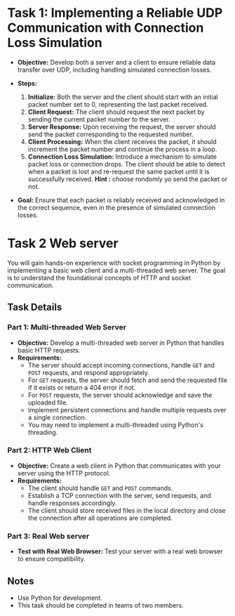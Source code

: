 # Task 1: Implementing a Reliable UDP Communication with Connection Loss Simulation

- **Objective:** Develop both a server and a client to ensure reliable data transfer over UDP, including handling simulated connection losses.
- **Steps:**
  1. **Initialize:** Both the server and the client should start with an initial packet number set to 0, representing the last packet received.
  2. **Client Request:** The client should request the next packet by sending the current packet number to the server.
  3. **Server Response:** Upon receiving the request, the server should send the packet corresponding to the requested number.
  4. **Client Processing:** When the client receives the packet, it should increment the packet number and continue the process in a loop.
  5. **Connection Loss Simulation:** Introduce a mechanism to simulate packet loss or connection drops. The client should be able to detect when a packet is lost and re-request the same packet until it is successfully received. **Hint :** choose rondomly yo send the packet or not.

- **Goal:** Ensure that each packet is reliably received and acknowledged in the correct sequence, even in the presence of simulated connection losses.







# Task 2 Web server 
You will gain hands-on experience with socket programming in Python by implementing a basic web client and a multi-threaded web server. The goal is to understand the foundational concepts of HTTP and socket communication.

## Task Details

### Part 1: Multi-threaded Web Server

- **Objective:** Develop a multi-threaded web server in Python that handles basic HTTP requests.
- **Requirements:**
  - The server should accept incoming connections, handle `GET` and `POST` requests, and respond appropriately.
  - For `GET` requests, the server should fetch and send the requested file if it exists or return a 404 error if not.
  - For `POST` requests, the server should acknowledge and save the uploaded file.
  - Implement persistent connections and handle multiple requests over a single connection.
  - You may need to implement a multi-threaded using Python's threading.

### Part 2: HTTP Web Client

- **Objective:** Create a web client in Python that communicates with your server using the HTTP protocol.
- **Requirements:**
  - The client should handle `GET` and `POST` commands.
  - Establish a TCP connection with the server, send requests, and handle responses accordingly.
  - The client should store received files in the local directory and close the connection after all operations are completed.


### Part 3: Real Web server  

- **Test with Real Web Browser:** Test your server with a real web browser to ensure compatibility.

## Notes

- Use Python for development.
- This task should be completed in teams of two members.
